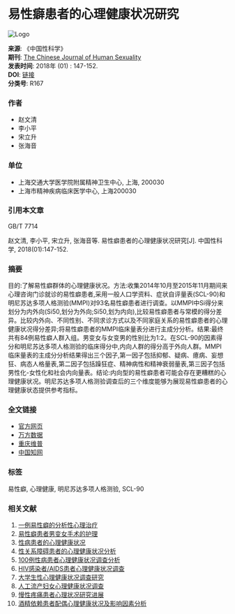 # 易性癖患者的心理健康状况研究

![Logo](/web/images/logo.png)

**来源**: 《中国性科学》  
**期刊**: [The Chinese Journal of Human Sexuality](https://www.zgxkxzzs.com)  
**发表时间**: 2018年 (01) : 147-152.  
**DOI**: [链接](#)  
**分类号**: R167  

### **作者**
- 赵文清
- 李小平
- 宋立升
- 张海音

### **单位**
- 上海交通大学医学院附属精神卫生中心, 上海, 200030
- 上海市精神疾病临床医学中心, 上海200030

### **引用本文章**
GB/T 7714

赵文清, 李小平, 宋立升, 张海音等. 易性癖患者的心理健康状况研究[J]. 中国性科学, 2018(01):147-152.

### **摘要**
目的:了解易性癖群体的心理健康状况。方法:收集2014年10月至2015年11月期间来心理咨询门诊就诊的易性癖患者,采用一般人口学资料、症状自评量表(SCL-90)和明尼苏达多项人格测验(MMPI)对93名易性癖患者进行调查。以MMPI中Si得分来划分为内外向(Si50,划分为外向;Si50,划为内向),比较易性癖患者与常模的得分差异。比较内外向、不同性别、不同求诊方式以及不同家庭关系的易性癖患者的心理健康状况得分差异;将易性癖患者的MMPI临床量表分进行主成分分析。结果:最终共有84例易性癖人群入组。男变女与女变男的性别比为1∶2。在SCL-90的因素得分和明尼苏达多项人格测验的临床得分中,内向人群的得分高于外向人群。MMPI临床量表的主成分分析结果得出三个因子,第一因子包括抑郁、疑病、癔病、妄想狂、病态人格量表,第二因子包括躁狂症、精神病性和精神衰弱量表,第三因子包括男性化-女性化和社会内向量表。结论:内向型的易性癖患者可能会存在更糟糕的心理健康状况。明尼苏达多项人格测验调查后的三个维度能够为展现易性癖患者的心理健康状态提供参考指标。

### **全文链接**
- [官方网页](http://www.zgxkxzzs.com)
- [万方数据](http://www.wanfangdata.com.cn/details/detail.do?_type=perio&id=zgxkx201801045)
- [重庆维普](http://qikan.cqvip.com/article/detail.aspx?id=674545024)
- [中国知网](http://www.cnki.net/KCMS/detail/detail.aspx?filename=XKXZ201801047&DBName=cjfqtotal&dbcode=cjfq)

### **标签**
易性癖, 心理健康, 明尼苏达多项人格测验, SCL-90

### **相关文献**
1. [一例易性癖的分析性心理治疗](#)
2. [易性癖患者男变女手术的护理](#)
3. [性病患者的心理健康状况](#)
4. [性关系障碍患者的心理健康状况分析](#)
5. [100例性病患者心理健康状况调查分析](#)
6. [HIV感染者/AIDS患者心理健康状况调查](#)
7. [大学生性心理健康状况调查研究](#)
8. [人工流产妇女心理健康状况调查](#)
9. [慢性疼痛患者心理状况研究进展](#)
10. [酒精依赖患者配偶心理健康状况及影响因素分析](#)